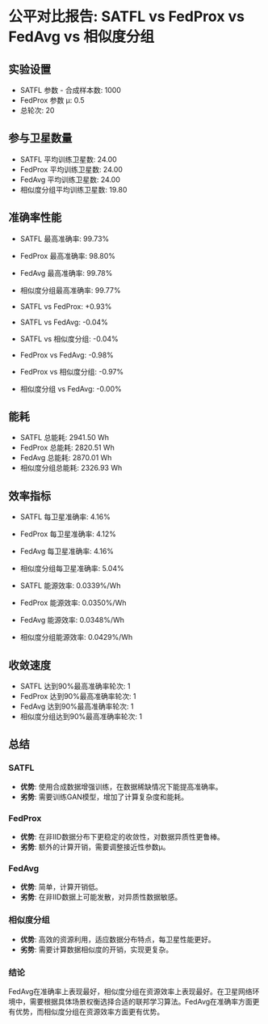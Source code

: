 # 公平对比报告: SATFL vs FedProx vs FedAvg vs 相似度分组

## 实验设置
- SATFL 参数 - 合成样本数: 1000
- FedProx 参数 μ: 0.5
- 总轮次: 20

## 参与卫星数量
- SATFL 平均训练卫星数: 24.00
- FedProx 平均训练卫星数: 24.00
- FedAvg 平均训练卫星数: 24.00
- 相似度分组平均训练卫星数: 19.80

## 准确率性能
- SATFL 最高准确率: 99.73%
- FedProx 最高准确率: 98.80%
- FedAvg 最高准确率: 99.78%
- 相似度分组最高准确率: 99.77%

- SATFL vs FedProx: +0.93%
- SATFL vs FedAvg: -0.04%
- SATFL vs 相似度分组: -0.04%
- FedProx vs FedAvg: -0.98%
- FedProx vs 相似度分组: -0.97%
- 相似度分组 vs FedAvg: -0.00%

## 能耗
- SATFL 总能耗: 2941.50 Wh
- FedProx 总能耗: 2820.51 Wh
- FedAvg 总能耗: 2870.01 Wh
- 相似度分组总能耗: 2326.93 Wh

## 效率指标
- SATFL 每卫星准确率: 4.16%
- FedProx 每卫星准确率: 4.12%
- FedAvg 每卫星准确率: 4.16%
- 相似度分组每卫星准确率: 5.04%

- SATFL 能源效率: 0.0339%/Wh
- FedProx 能源效率: 0.0350%/Wh
- FedAvg 能源效率: 0.0348%/Wh
- 相似度分组能源效率: 0.0429%/Wh

## 收敛速度
- SATFL 达到90%最高准确率轮次: 1
- FedProx 达到90%最高准确率轮次: 1
- FedAvg 达到90%最高准确率轮次: 1
- 相似度分组达到90%最高准确率轮次: 1

## 总结
### SATFL
- **优势**: 使用合成数据增强训练，在数据稀缺情况下能提高准确率。
- **劣势**: 需要训练GAN模型，增加了计算复杂度和能耗。

### FedProx
- **优势**: 在非IID数据分布下更稳定的收敛性，对数据异质性更鲁棒。
- **劣势**: 额外的计算开销，需要调整接近性参数μ。

### FedAvg
- **优势**: 简单，计算开销低。
- **劣势**: 在非IID数据上可能发散，对异质性数据敏感。

### 相似度分组
- **优势**: 高效的资源利用，适应数据分布特点，每卫星性能更好。
- **劣势**: 需要计算数据相似度的开销，实现更复杂。

### 结论
FedAvg在准确率上表现最好，相似度分组在资源效率上表现最好。在卫星网络环境中，需要根据具体场景权衡选择合适的联邦学习算法。FedAvg在准确率方面更有优势，而相似度分组在资源效率方面更有优势。
